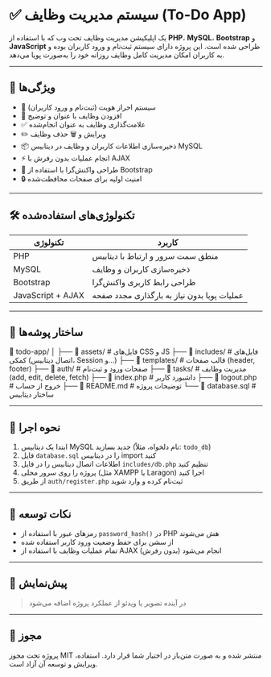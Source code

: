 # ✅ سیستم مدیریت وظایف (To-Do App)

یک اپلیکیشن مدیریت وظایف تحت وب که با استفاده از **PHP**، **MySQL**، **Bootstrap** و **JavaScript** طراحی شده است. این پروژه دارای سیستم ثبت‌نام و ورود کاربران بوده و به کاربران امکان مدیریت کامل وظایف روزانه خود را به‌صورت پویا می‌دهد.

---

## 🧩 ویژگی‌ها

- 🔐 سیستم احراز هویت (ثبت‌نام و ورود کاربران)
- 📝 افزودن وظایف با عنوان و توضیح
- ✅ علامت‌گذاری وظایف به عنوان انجام‌شده
- ✏️ ویرایش و 🗑 حذف وظایف
- 📦 ذخیره‌سازی اطلاعات کاربران و وظایف در دیتابیس MySQL
- ⚡ انجام عملیات بدون رفرش با AJAX
- 📱 طراحی واکنش‌گرا با استفاده از Bootstrap
- 🔒 امنیت اولیه برای صفحات محافظت‌شده

---

## 🛠 تکنولوژی‌های استفاده‌شده

| تکنولوژی  | کاربرد |
|-----------|--------|
| PHP       | منطق سمت سرور و ارتباط با دیتابیس |
| MySQL     | ذخیره‌سازی کاربران و وظایف |
| Bootstrap | طراحی رابط کاربری واکنش‌گرا |
| JavaScript + AJAX | عملیات پویا بدون نیاز به بارگذاری مجدد صفحه |

---

## 📂 ساختار پوشه‌ها

📁 todo-app/
│
├── 📁 assets/ # فایل‌های CSS و JS
├── 📁 includes/ # فایل‌های کمکی (اتصال دیتابیس، Session و...)
├── 📁 templates/ # قالب صفحات (header, footer)
├── 📁 auth/ # صفحات ورود و ثبت‌نام
├── 📁 tasks/ # مدیریت وظایف (add, edit, delete, fetch)
├── 📄 index.php # داشبورد کاربر
├── 📄 logout.php # خروج از حساب
├── 📄 README.md # توضیحات پروژه
└── 📄 database.sql # ساختار دیتابیس



---

## 🧪 نحوه اجرا

1. ابتدا یک دیتابیس MySQL جدید بسازید (نام دلخواه، مثلاً: `todo_db`)
2. فایل `database.sql` را در دیتابیس import کنید
3. اطلاعات اتصال دیتابیس را در فایل `includes/db.php` تنظیم کنید
4. پروژه را روی سرور محلی (مثل XAMPP یا Laragon) اجرا کنید
5. از طریق `auth/register.php` ثبت‌نام کرده و وارد شوید

---

## 🧠 نکات توسعه

- رمزهای عبور با استفاده از `password_hash()` در PHP هش می‌شوند
- از سشن برای حفظ وضعیت ورود کاربر استفاده شده
- تمام عملیات وظایف با استفاده از AJAX انجام می‌شود (بدون رفرش)

---

## 📸 پیش‌نمایش

> در آینده تصویر یا ویدئو از عملکرد پروژه اضافه می‌شود

---

## 📃 مجوز

پروژه تحت مجوز MIT منتشر شده و به صورت متن‌باز در اختیار شما قرار دارد. استفاده، ویرایش و توسعه آن آزاد است.

